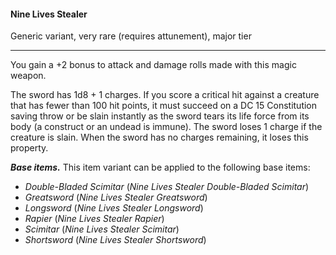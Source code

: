 #### Nine Lives Stealer

Generic variant, very rare (requires attunement), major tier

---

You gain a +2 bonus to attack and damage rolls made with this magic weapon.

The sword has 1d8 + 1 charges. If you score a critical hit against a creature that has fewer than 100 hit points, it must succeed on a DC 15 Constitution saving throw or be slain instantly as the sword tears its life force from its body (a construct or an undead is immune). The sword loses 1 charge if the creature is slain. When the sword has no charges remaining, it loses this property.

***Base items.*** This item variant can be applied to the following base items:

- *Double-Bladed Scimitar* (*Nine Lives Stealer Double-Bladed Scimitar*)
- *Greatsword* (*Nine Lives Stealer Greatsword*)
- *Longsword* (*Nine Lives Stealer Longsword*)
- *Rapier* (*Nine Lives Stealer Rapier*)
- *Scimitar* (*Nine Lives Stealer Scimitar*)
- *Shortsword* (*Nine Lives Stealer Shortsword*)




